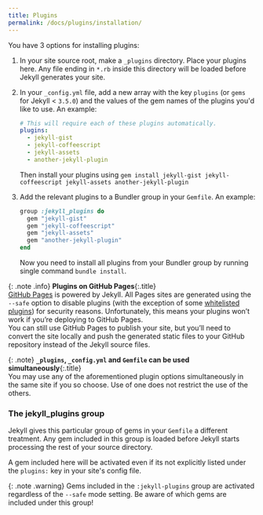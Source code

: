 ```yaml
---
title: Plugins
permalink: /docs/plugins/installation/
---
```


You have 3 options for installing plugins:

1. In your site source root, make a `_plugins` directory. Place your plugins
   here. Any file ending in `*.rb` inside this directory will be loaded before
   Jekyll generates your site.

2. In your `_config.yml` file, add a new array with the key `plugins` (or `gems` for Jekyll < `3.5.0`) and the
   values of the gem names of the plugins you'd like to use. An example:

   ```yaml
   # This will require each of these plugins automatically.
   plugins:
     - jekyll-gist
     - jekyll-coffeescript
     - jekyll-assets
     - another-jekyll-plugin
   ```

   Then install your plugins using `gem install jekyll-gist jekyll-coffeescript jekyll-assets another-jekyll-plugin`

3. Add the relevant plugins to a Bundler group in your `Gemfile`. An
   example:

   ```ruby
   group :jekyll_plugins do
     gem "jekyll-gist"
     gem "jekyll-coffeescript"
     gem "jekyll-assets"
     gem "another-jekyll-plugin"
   end
   ```

   Now you need to install all plugins from your Bundler group by running single command `bundle install`.

{: .note .info}
**Plugins on GitHub Pages**{:.title}<br>
[GitHub Pages](https://pages.github.com/) is powered by Jekyll.
All Pages sites are generated using the <code>--safe</code> option
to disable plugins (with the exception of some
[whitelisted plugins](https://pages.github.com/versions)) for
security reasons. Unfortunately, this means
your plugins won’t work if you’re deploying to GitHub Pages.
<br>
You can still use GitHub Pages to publish your site, but you’ll need to
convert the site locally and push the generated static files to your GitHub
repository instead of the Jekyll source files.

{: .note}
**<code>_plugins</code>, <code>_config.yml</code> and <code>Gemfile</code> can be used simultaneously**{:.title}<br>
You may use any of the aforementioned plugin options simultaneously in the same
site if you so choose. Use of one does not restrict the use of the others.

### The jekyll_plugins group

Jekyll gives this particular group of gems in your `Gemfile` a different
treatment. Any gem included in this group is loaded before Jekyll starts
processing the rest of your source directory.

A gem included here will be activated even if its not explicitly listed under
the `plugins:` key in your site's config file.

{: .note .warning}
Gems included in the <code>:jekyll-plugins</code> group are activated
regardless of the <code>--safe</code> mode setting. Be aware of which
gems are included under this group!
